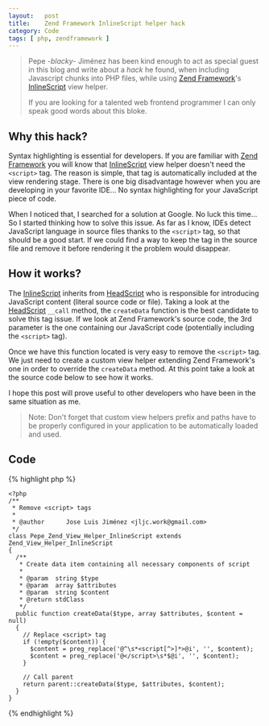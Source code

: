 ```yaml
---
layout:   post
title:    Zend Framework InlineScript helper hack
category: Code
tags: [ php, zendframework ]
---
```


> Pepe -_blacky_- Jiménez has been kind enough to act as special guest in this 
> blog and write about a _hack_ he found, when including Javascript chunks into 
> PHP files, while using [Zend Framework](http://framework.zend.com)'s 
> [InlineScript](http://framework.zend.com/manual/en/zend.view.helpers.html#zend.view.helpers.initial.inlinescript) view helper.
>
> If you are looking for a talented web frontend programmer I can only speak good words about this bloke.

## Why this hack? ##

Syntax highlighting is essential for developers. If you are familiar with 
[Zend Framework](http://framework.zend.com) you will know that [InlineScript](http://framework.zend.com/manual/en/zend.view.helpers.html#zend.view.helpers.initial.inlinescript) 
view helper doesn't need the `<script>` tag. The reason is simple, that tag is
automatically included at the view rendering stage. There is one big disadvantage
however when you are developing in your favorite IDE... No syntax highlighting for
your JavaScript piece of code.

When I noticed that, I searched for a solution at Google. No luck this time... So 
I started thinking how to solve this issue. As far as I know, IDEs detect JavaScript 
language in source files thanks to the `<script>` tag, so that should be a good
start. If we could find a way to keep the tag in the source file and remove it 
before rendering it the problem would disappear.

## How it works? ##

The [InlineScript](http://framework.zend.com/manual/en/zend.view.helpers.html#zend.view.helpers.initial.inlinescript) 
inherits from [HeadScript](http://framework.zend.com/manual/en/zend.view.helpers.html#zend.view.helpers.initial.headscript) 
who is responsible for introducing JavaScript content (literal source code or file).
Taking a look at the [HeadScript](http://framework.zend.com/manual/en/zend.view.helpers.html#zend.view.helpers.initial.headscript) 
`__call` method, the `createData` function is the best candidate to solve this 
tag issue. If we look at Zend Framework's source code, the 3rd parameter is the 
one containing our JavaScript code (potentially including the `<script>` tag).

Once we have this function located is very easy to remove the `<script>` tag. We 
just need to create a custom view helper extending Zend Framework's one in order
to override the `createData` method. At this point take a look at the source code
below to see how it works.

I hope this post will prove useful to other developers who have been in the 
same situation as me.

> Note: Don't forget that custom view helpers prefix and paths have to be properly 
> configured in your application to be automatically loaded and used.


## Code ##

{% highlight php %}

    <?php
    /**
     * Remove <script> tags
     *
     * @author      Jose Luis Jiménez <jljc.work@gmail.com>
     */
    class Pepe_Zend_View_Helper_InlineScript extends Zend_View_Helper_InlineScript
    {
      /**
       * Create data item containing all necessary components of script
       *
       * @param  string $type
       * @param  array $attributes
       * @param  string $content
       * @return stdClass
       */
      public function createData($type, array $attributes, $content = null)
      {
        // Replace <script> tag
        if (!empty($content)) {
          $content = preg_replace('@^\s*<script[^>]*>@i', '', $content);
          $content = preg_replace('@</script>\s*$@i', '', $content);
        }

        // Call parent
        return parent::createData($type, $attributes, $content);
      }
    }

{% endhighlight %}




